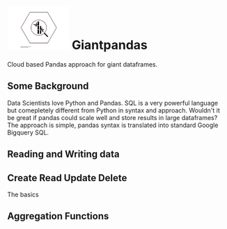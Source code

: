 # <img src="/other/giantpandas_logo.svg" alt="alt text" height="100"> Giantpandas 
Cloud based Pandas approach for giant dataframes.




## Some Background
Data Scientists love Python and Pandas. SQL is a very powerful language but comepletely different from Python in syntax and approach. Wouldn't it be great if pandas could scale well and store results in large dataframes? The approach is simple, pandas syntax is translated into standard Google Bigquery SQL. 

## Reading and Writing data

## Create Read Update Delete
The basics

## Aggregation Functions


